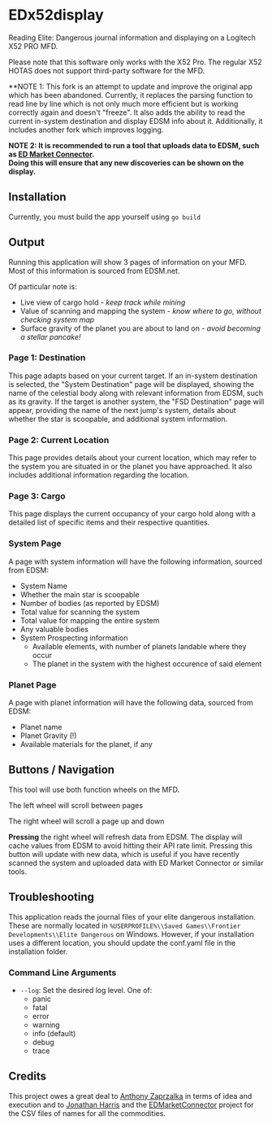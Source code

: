 # EDx52display

Reading Elite: Dangerous journal information and displaying on a Logitech X52 PRO MFD.

Please note that this software only works with the X52 Pro. The regular X52 HOTAS does not support third-party software for the MFD.

**NOTE 1: This fork is an attempt to update and improve the original app which has been abandoned. Currently, it replaces the parsing function to read 
line by line which is not only much more efficient but is working correctly again and doesn't "freeze". It also adds the ability to read the current
in-system destination and display EDSM info about it. Additionally, it includes another fork which improves logging.

**NOTE 2: It is recommended to run a tool that uploads data to EDSM, such as [ED Market Connector](https://github.com/Marginal/EDMarketConnector). <br>
Doing this will ensure that any new discoveries can be shown on the display.**

## Installation

Currently, you must build the app yourself using `go build`

## Output

Running this application will show 3 pages of information on your MFD. Most of this information is sourced from EDSM.net.

Of particular note is:

- Live view of cargo hold - *keep track while mining*
- Value of scanning and mapping the system - *know where to go, without checking system map*
- Surface gravity of the planet you are about to land on - *avoid becoming a stellar pancake!*

### Page 1: Destination

This page adapts based on your current target. If an in-system destination is selected, the "System Destination" page will be displayed, showing the name of the celestial body along with 
relevant information from EDSM, such as its gravity. If the target is another system, the "FSD Destination" page will appear, providing the name of the next jump's system, details about 
whether the star is scoopable, and additional system information.

### Page 2: Current Location

This page provides details about your current location, which may refer to the system you are situated in or the planet you have approached. 
It also includes additional information regarding the location.

### Page 3: Cargo

This page displays the current occupancy of your cargo hold along with a detailed list of specific items and their respective quantities.



### System Page

A page with system information will have the following information, sourced from EDSM:

- System Name
- Whether the main star is scoopable
- Number of bodies (as reported by EDSM)
- Total value for scanning the system
- Total value for mapping the entire system
- Any valuable bodies
- System Prospecting information
  - Available elements, with number of planets landable where they occur
  - The planet in the system with the highest occurence of said element

### Planet Page

A page with planet information will have the following data, sourced from EDSM:

- Planet name
- Planet Gravity (!)
- Available materials for the planet, if any

## Buttons / Navigation

This tool will use both function wheels on the MFD.

The left wheel will scroll between pages

The right wheel will scroll a page up and down

**Pressing** the right wheel will refresh data from EDSM. The display will cache values from EDSM to avoid hitting their API rate limit. 
Pressing this button will update with new data, which is useful if you have recently scanned the system and uploaded data with ED Market Connector or similar tools.

## Troubleshooting

This application reads the journal files of your elite dangerous installation.
These are normally located in `%USERPROFILE%\\Saved Games\\Frontier Developments\\Elite Dangerous` on Windows. However, if your installation
uses a different location, you should update the conf.yaml file in the installation folder.

### Command Line Arguments

- `--log`: Set the desired log level. One of:
  - panic 
  - fatal 
  - error
  - warning
  - info (default)
  - debug 
  - trace

## Credits

This project owes a great deal to [Anthony Zaprzalka](https://github.com/AZaps) in terms of idea and execution
and to [Jonathan Harris](https://github.com/Marginal) and the [EDMarketConnector](https://github.com/Marginal/EDMarketConnector) project
for the CSV files of names for all the commodities.
